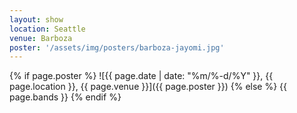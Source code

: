 ```yaml
---
layout: show
location: Seattle
venue: Barboza
poster: '/assets/img/posters/barboza-jayomi.jpg'
---
```


{% if page.poster %}
![{{ page.date | date: "%m/%-d/%Y" }}, {{ page.location }}, {{ page.venue }}]({{ page.poster }})
{% else %}
{{ page.bands }}
{% endif %}

